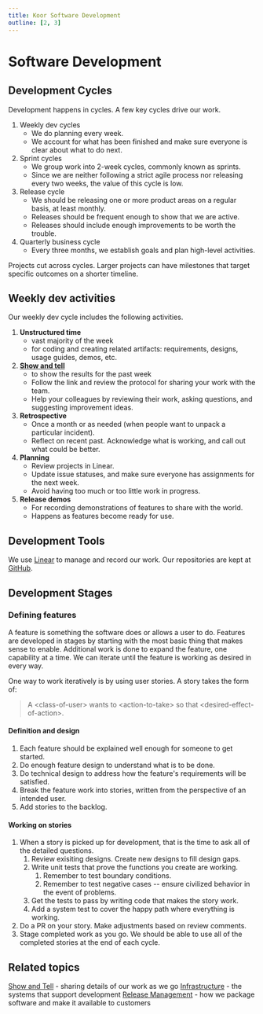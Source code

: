 ```yaml
---
title: Koor Software Development
outline: [2, 3]
---
```


# Software Development

## Development Cycles

Development happens in cycles. A few key cycles drive our work.

1. Weekly dev cycles
   - We do planning every week.
   - We account for what has been finished and make sure everyone is clear about what to do next.
2. Sprint cycles
   - We group work into 2-week cycles, commonly known as sprints.
   - Since we are neither following a strict agile process nor releasing every two weeks, the value of this cycle is low.
3. Release cycle
   - We should be releasing one or more product areas on a regular basis, at least monthly.
   - Releases should be frequent enough to show that we are active.
   - Releases should include enough improvements to be worth the trouble.
4. Quarterly business cycle
   - Every three months, we establish goals and plan high-level activities.

Projects cut across cycles. Larger projects can have milestones that target specific outcomes on a shorter timeline.


## Weekly dev activities

Our weekly dev cycle includes the following activities.

1. **Unstructured time** 
   - vast majority of the week
   - for coding and creating related artifacts: requirements, designs, usage guides, demos, etc.
2. **[Show and tell](show-and-tell)** 
   - to show the results for the past week
   - Follow the link and review the protocol for sharing your work with the team.
   - Help your colleagues by reviewing their work, asking questions, and suggesting improvement ideas.
3. **Retrospective** 
   - Once a month or as needed (when people want to unpack a particular incident). 
   - Reflect on recent past. Acknowledge what is working, and call out what could be better.
4. **Planning** 
   - Review projects in Linear.
   - Update issue statuses, and make sure everyone has assignments for the next week.
   - Avoid having too much or too little work in progress.
5. **Release demos**
   - For recording demonstrations of features to share with the world.
   - Happens as features become ready for use.


## Development Tools

We use [Linear](https://linear.app/) to manage and record our work.
Our repositories are kept at [GitHub](https://github.com/koor-tech).


## Development Stages



### Defining features

A feature is something the software does or allows a user to do. Features are developed in stages by starting with the most basic thing that makes sense to enable. Additional work is done to expand the feature, one capability at a time. We can iterate until the feature is working as desired in every way.

One way to work iteratively is by using user stories. A story takes the form of:

> A \<class-of-user\> wants to \<action-to-take\> so that \<desired-effect-of-action\>.

#### Definition and design

1. Each feature should be explained well enough for someone to get started.
2. Do enough feature design to understand what is to be done.
3. Do technical design to address how the feature's requirements will be satisfied.
4. Break the feature work into stories, written from the perspective of an intended user.
5. Add stories to the backlog.

#### Working on stories

1. When a story is picked up for development, that is the time to ask all of the detailed questions.
   1. Review exisiting designs. Create new designs to fill design gaps.
   2. Write unit tests that prove the functions you create are working.
      1. Remember to test boundary conditions.
      2. Remember to test negative cases -- ensure civilized behavior in the event of problems.
   3. Get the tests to pass by writing code that makes the story work.
   4. Add a system test to cover the happy path where everything is working.
2. Do a PR on your story. Make adjustments based on review comments.
3. Stage completed work as you go. We should be able to use all of the completed stories at the end of each cycle.


## Related topics

[Show and Tell](show-and-tell) - sharing details of our work as we go
[Infrastructure](infrastructure) - the systems that support development
[Release Management](release-management) - how we package software and make it available to customers
